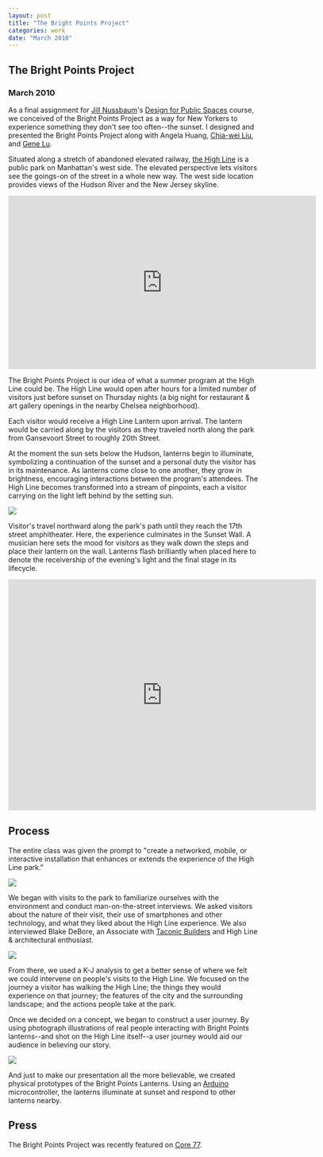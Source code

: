 ```yaml
---
layout: post
title: "The Bright Points Project"
categories: work
date: "March 2010"
---
```


## The Bright Points Project

### March 2010

As a final assignment for [Jill Nussbaum][23]'s [Design for Public Spaces][24]
course, we conceived of the Bright Points Project as a way for New Yorkers to
experience something they don't see too often--the sunset. I designed and
presented the Bright Points Project along with Angela Huang, [Chia-wei
Liu][25], and [Gene Lu][26].

  [23]: http://interactiondesign.sva.edu/faculty/profile/jill_nussbaum/
  [24]: http://interactiondesign.sva.edu/classes/designforpublicspaces/
  [25]: http://www.csie.ntu.edu.tw/~r93122/
  [26]: http://www.genelu.com/

Situated along a stretch of abandoned elevated railway, [the High Line][27] is
a public park on Manhattan's west side. The elevated perspective lets visitors
see the goings-on of the street in a whole new way. The west side location
provides views of the Hudson River and the New Jersey skyline.

  [27]: http://thehighline.org/

<iframe src="http://player.vimeo.com/video/10528836?portrait=0" width="620" height="349" frameborder="0">hi</iframe>

The Bright Points Project is our idea of what a summer program at the High
Line could be. The High Line would open after hours for a limited number of
visitors just before sunset on Thursday nights (a big night for restaurant &
art gallery openings in the nearby Chelsea neighborhood).

Each visitor would receive a High Line Lantern upon arrival. The lantern would
be carried along by the visitors as they traveled north along the park from
Gansevoort Street to roughly 20th Street.

At the moment the sun sets below the Hudson, lanterns begin to illuminate,
symbolizing a continuation of the sunset and a personal duty the visitor has
in its maintenance. As lanterns come close to one another, they grow in
brightness, encouraging interactions between the program's attendees. The High
Line becomes transformed into a stream of pinpoints, each a visitor carrying
on the light left behind by the setting sun.

![][31]

Visitor's travel northward along the park's path until they reach the 17th
street amphitheater. Here, the experience culminates in the Sunset Wall. A
musician here sets the mood for visitors as they walk down the steps and place
their lantern on the wall. Lanterns flash brilliantly when placed here to
denote the receivership of the evening's light and the final stage in its
lifecycle.

<iframe src="http://player.vimeo.com/video/10565549?portrait=0" width="620" height="465" frameborder="0">hi</iframe>

## Process

The entire class was given the prompt to "create a networked, mobile, or
interactive installation that enhances or extends the experience of the High
Line park."

![][32]

We began with visits to the park to familiarize ourselves with the environment
and conduct man-on-the-street interviews. We asked visitors about the nature
of their visit, their use of smartphones and other technology, and what they
liked about the High Line experience. We also interviewed Blake DeBore, an
Associate with [Taconic Builders][28] and High Line & architectural
enthusiast.

  [28]: http://www.taconicbuilders.com/

![][33]

From there, we used a K-J analysis to get a better sense of where we felt we
could intervene on people's visits to the High Line. We focused on the journey
a visitor has walking the High Line; the things they would experience on that
journey; the features of the city and the surrounding landscape; and the
actions people take at the park.

Once we decided on a concept, we began to construct a user journey. By using
photograph illustrations of real people interacting with Bright Points
lanterns--and shot on the High Line itself--a user journey would aid our
audience in believing our story.

![][34]

And just to make our presentation all the more believable, we created physical
prototypes of the Bright Points Lanterns. Using an [Arduino][29]
microcontroller, the lanterns illuminate at sunset and respond to other
lanterns nearby.

  [29]: http://arduino.cc/

## Press

The Bright Points Project was recently featured on [Core 77][30].

  [30]: http://www.core77.com/blog/technology/sva_graduate_interaction_design_students_eye_the_high_line_16367.asp

  [31]: ../images/portfolio/bright-points-project-0-620.jpg
  [32]: ../images/portfolio/bright-points-project-4-620.png
  [33]: ../images/portfolio/bright-points-project-1-620.png
  [34]: ../images/portfolio/bright-points-project-3-620.jpg
